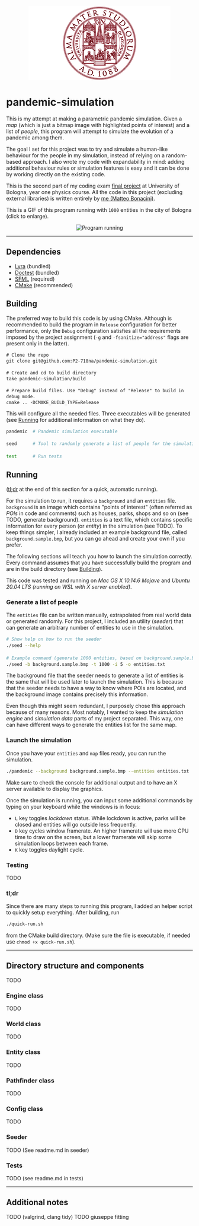 <div align="center">
  <img alt="Alma Mater Studiorum Logo" src="assets/md/unibo-logo.png">
</div>

# pandemic-simulation
This is my attempt at making a parametric pandemic simulation. Given a _map_
(which is just a bitmap image with highlighted points of interest) and a list of
_people_, this program will attempt to simulate the evolution of a pandemic
among them.

The goal I set for this project was to try and simulate a human-like behaviour
for the people in my simulation, instead of relying on a random-based approach.
I also wrote my code with expandability in mind: adding additional behaviour
rules or simulation features is easy and it can be done by working directly on
the existing code.

This is the second part of my coding exam [final project][1] at University of
Bologna, year one physics course. All the code in this project
(excluding external libraries) is written entirely by [me (Matteo Bonacini)][2].

This is a GIF of this program running with `1000` entities in the city of
Bologna (click to enlarge).
<div align="center">
  <img alt="Program running" src="assets/md/running.gif" width="400">
</div>

--------------------------------------------------------------------------------

## Dependencies
- [Lyra](https://github.com/bfgroup/Lyra) (bundled)
- [Doctest](https://github.com/onqtam/doctest) (bundled)
- [SFML](http://https://www.sfml-dev.org/) (required)
- [CMake](https://cmake.org/) (recommended)

## Building
The preferred way to build this code is by using CMake. Although is recommended
to build the program in `Release` configuration for better performance, only the
`Debug` configuration satisfies all the requirements imposed by the project
assignment (`-g` and `-fsanitize="address"` flags are present only in the
latter).
```shell
# Clone the repo
git clone git@github.com:P2-718na/pandemic-simulation.git

# Create and cd to build directory
take pandemic-simulation/build

# Prepare build files. Use "Debug" instead of "Release" to build in debug mode.
cmake .. -DCMAKE_BUILD_TYPE=Release
```
This will configure all the needed files. Three executables will be generated
(see [Running](#running) for additional information on what they do).
```bash
pandemic  # Pandemic simulation executable

seed      # Tool to randomly generate a list of people for the simulation
          
test      # Run tests
```

## Running
([tl;dr](#tldr) at the end of this section for a quick, automatic running).

For the simulation to run, it requires a `background` and an `entities` file.
`background` is an image which contains "points of interest" (often referred as
_POIs_ in code and comments) such as houses, parks, shops and so on (see TODO, generate background).
`entities` is a text file, which contains specific information for every person
(or _entity_) in the simulation (see TODO). To keep things simpler, I already
included an example background file, called `background.sample.bmp`, but you can
go ahead and create your own if you prefer.

The following sections will teach you how to launch the simulation correctly.
Every command assumes that you have successfully build the program and are in
the build directory (see [Building](#building)).

This code was tested and running on _Mac OS X 10.14.6 Mojave_ and
_Ubuntu 20.04 LTS (running on WSL with X server enabled)_.

### Generate a list of people
The `entities` file can be written manually, extrapolated from real world data
or generated randomly. For this project, I included an utility (_seeder_) that
can generate an arbitrary number of entities to use in the simulation.
```bash
# Show help on how to run the seeder
./seed --help

# Example command (generate 1000 entities, based on background.sample.bmp)
./seed -b background.sample.bmp -t 1000 -i 5 -o entities.txt
```
The background file that the seeder needs to generate a list of entities is the
same that will be used later to launch the simulation. This is because
that the seeder needs to have a way to know where POIs are located, and the
background image contains precisely this information.

Even though this might seem redundant, I purposely chose this approach because
of many reasons. Most notably, I wanted to keep the _simulation engine_ and
_simulation data_ parts of my project separated. This way, one can have
different ways to generate the entities list for the same map.

### Launch the simulation
Once you have your `entities` and `map` files ready, you can run the simulation.
```bash
./pandemic --background background.sample.bmp --entities entities.txt
```
Make sure to check the console for additional output and to have an X server
available to display the graphics.

Once the simulation is running, you can input some additional commands by
typing on your keyboard while the windows is in focus:
- `L` key toggles _lockdown_ status. While lockdown is active, parks will be
      closed and entities will go outside less frequently.
- `D` key cycles window framerate. An higher framerate will use more CPU time
      to draw on the screen, but a lower framerate will skip some simulation
      loops between each frame.
- `K` key toggles daylight cycle.

### Testing
TODO

### tl;dr
Since there are many steps to running this program, I added an helper script to
quickly setup everything. After building, run  
```bash 
./quick-run.sh
```
from the CMake build directory. (Make sure the file is executable, if needed use
`chmod +x quick-run.sh`).

--------------------------------------------------------------------------------

## Directory structure and components
TODO

### Engine class
TODO

### World class
TODO

### Entity class
TODO

### Pathfinder class
TODO

### Config class
TODO

### Seeder
TODO (See readme.md in seeder)

### Tests
TODO (see readme.md in tests)

--------------------------------------------------------------------------------

## Additional notes
TODO (valgrind, clang tidy)
TODO giuseppe fitting

[1]: https://baltig.infn.it/giaco/pf2020/-/blob/master/progetto/progetto.md
[2]: https://github.com/P2-718na
